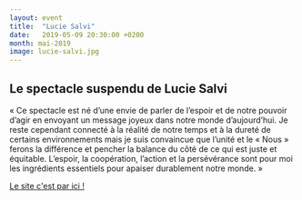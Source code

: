 ```yaml
---
layout: event
title:  "Lucie Salvi"
date:   2019-05-09 20:30:00 +0200
month: mai-2019
image: lucie-salvi.jpg
---
```


## Le spectacle suspendu de **Lucie Salvi**

« Ce spectacle est né d’une envie de parler de l’espoir et de notre pouvoir d’agir en envoyant un message joyeux dans notre monde d’aujourd’hui. Je reste cependant connecté à la réalité de notre temps et à la dureté de certains environnements mais je suis convaincue que l’unité et le « Nous » ferons la différence et pencher la balance du côté de ce qui est juste et équitable. L’espoir, la coopération, l’action et la persévérance sont pour moi les ingrédients essentiels pour apaiser durablement notre monde. » 

[Le site c'est par ici !](https://luciesalvi.wordpress.com/)
